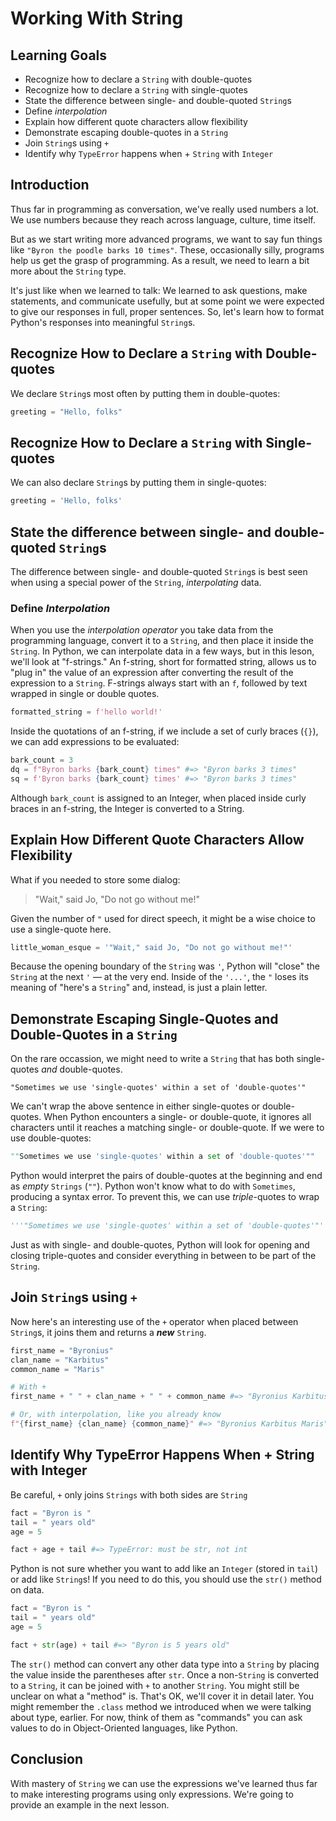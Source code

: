 # Working With String

## Learning Goals

* Recognize how to declare a `String` with double-quotes
* Recognize how to declare a `String` with single-quotes
* State the difference between single- and double-quoted `String`s
* Define _interpolation_
* Explain how different quote characters allow flexibility
* Demonstrate escaping double-quotes in a `String`
* Join `String`s using `+`
* Identify why `TypeError` happens when + `String` with `Integer`

## Introduction

Thus far in programming as conversation, we've really used numbers a lot. We
use numbers because they reach across language, culture, time itself.

But as we start writing more advanced programs, we want to say fun things like
`"Byron the poodle barks 10 times"`. These, occasionally silly, programs help us
get the grasp of programming. As a result, we need to learn a bit more about
the `String` type.

It's just like when we learned to talk: We learned to ask questions, make
statements, and communicate usefully, but at some point we were expected to
give our responses in full, proper sentences. So, let's learn how to format
Python's responses into meaningful `String`s.

## Recognize How to Declare a `String` with Double-quotes

We declare `String`s most often by putting them in double-quotes:

```Python
greeting = "Hello, folks"
```

## Recognize How to Declare a `String` with Single-quotes

We can also declare `String`s by putting them in single-quotes:

```Python
greeting = 'Hello, folks'
```

## State the difference between single- and double-quoted `String`s

The difference between single- and double-quoted `String`s is best seen when
using a special power of the `String`, _interpolating_ data.

### Define _Interpolation_

When you use the _interpolation operator_ you take data from the programming
language, convert it to a `String`, and then place it inside the `String`. In
Python, we can interpolate data in a few ways, but in this leson, we'll look at
"f-strings." An f-string, short for formatted string, allows us to "plug in"
the value of an expression after converting the result of the expression to a
`String`. F-strings always start with an `f`, followed by text wrapped in single
or double quotes.

```python
formatted_string = f'hello world!'
```

Inside the quotations of an f-string, if we include a set of curly braces (`{}`),
we can add expressions to be evaluated:

```Python
bark_count = 3
dq = f"Byron barks {bark_count} times" #=> "Byron barks 3 times"
sq = f'Byron barks {bark_count} times' #=> "Byron barks 3 times"
```

Although `bark_count` is assigned to an Integer, when placed inside curly braces
in an f-string, the Integer is converted to a String.

## Explain How Different Quote Characters Allow Flexibility

What if you needed to store some dialog:

> "Wait," said Jo, "Do not go without me!"

Given the number of `"` used for direct speech, it might be a wise choice to use
a single-quote here.

```Python
little_woman_esque = '"Wait," said Jo, "Do not go without me!"'
```

Because the opening boundary of the `String` was `'`, Python will "close" the
`String` at the next `'` &mdash; at the very end. Inside of the `'...'`, the
`"` loses its meaning of "here's a `String`" and, instead, is just a plain
letter.

## Demonstrate Escaping Single-Quotes and Double-Quotes in a `String`

On the rare occassion, we might need to write a `String` that has both single-quotes _and_ double-quotes.

```text
"Sometimes we use 'single-quotes' within a set of 'double-quotes'"
```

We can't wrap the above sentence in either single-quotes or double-quotes. When
Python encounters a single- or double-quote, it ignores all characters until it
reaches a matching single- or double-quote. If we were to use double-quotes:

```python
""Sometimes we use 'single-quotes' within a set of 'double-quotes'""
```

Python would interpret the pairs of double-quotes at the beginning and end as
_empty_ `Strings` (`""`). Python won't know what to do with `Sometimes`, producing
a syntax error. To prevent this, we can use _triple_-quotes to wrap a `String`:

```Python
'''"Sometimes we use 'single-quotes' within a set of 'double-quotes'"'''
```

Just as with single- and double-quotes, Python will look for opening and closing
triple-quotes and consider everything in between to be part of the `String`.

## Join `String`s using `+`

Now here's an interesting use of the `+` operator when placed between
`String`s, it joins them and returns a ***new*** `String`.

```Python
first_name = "Byronius"
clan_name = "Karbitus"
common_name = "Maris"

# With +
first_name + " " + clan_name + " " + common_name #=> "Byronius Karbitus Maris"

# Or, with interpolation, like you already know
f"{first_name} {clan_name} {common_name}" #=> "Byronius Karbitus Maris"
```

## Identify Why TypeError Happens When + String with Integer

Be careful, `+` only joins `Strings` with both sides are `String`

```Python
fact = "Byron is "
tail = " years old"
age = 5

fact + age + tail #=> TypeError: must be str, not int
```

Python is not sure whether you want to add like an `Integer` (stored in `tail`)
or add like `String`s! If you need to do this, you should use the `str()` method
on data.

```Python
fact = "Byron is "
tail = " years old"
age = 5

fact + str(age) + tail #=> "Byron is 5 years old"
```

The `str()` method can convert any other data type into a `String` by placing
the value inside the parentheses after `str`. Once a non-`String` is converted
to a `String`, it can be joined with `+` to another `String`. You might still be
unclear on what a "method" is. That's OK, we'll cover it in detail later.  You
might remember the `.class` method we introduced when we were talking about
type, earlier. For now, think of them as "commands" you can ask values to do in
Object-Oriented languages, like Python.

## Conclusion

With mastery of `String` we can use the expressions we've learned thus far to
make interesting programs using only expressions. We're going to provide an
example in the next lesson.
